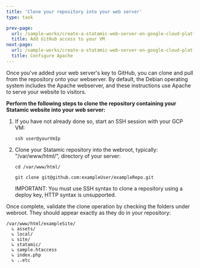 ```yaml
---
title: 'Clone your repository into your web server'
type: task

prev-page: 
  url: /sample-works/create-a-statamic-web-server-on-google-cloud-platform/add-github-access-to-your-vm
  title: Add GitHub access to your VM
next-page: 
  url: /sample-works/create-a-statamic-web-server-on-google-cloud-platform/configure-apache
  title: Configure Apache
---
```


Once you've added your web server's key to GitHub, you can clone and pull from the repository onto your webserver. By default, the Debian operating system includes the Apache webserver, and these instructions use Apache to serve your website to visitors.

**Perform the following steps to clone the repository containing your Statamic website into your web server:**

1. If you have not already done so, start an SSH session with your GCP VM:

    ```
    ssh user@yourVmIp
    ```

2. Clone your Statamic repository into the webroot, typically: "/var/www/html/", directory of your server:

    ```
    cd /var/www/html/

    git clone git@github.com:exampleUser/exampleRepo.git
    ```

    <div class="note">
    IMPORTANT: You must use SSH syntax to clone a repository using a deploy key, HTTP syntax is unsupported.
    </div>

Once complete, validate the clone operation by checking the folders under webroot. They should appear exactly as they do in your repository:

```
/var/www/html/exampleSite/
  ↳ assets/
  ↳ local/
  ↳ site/
  ↳ statamic/
  ↳ sample.htaccess
  ↳ index.php
  ↳ ..etc
```

